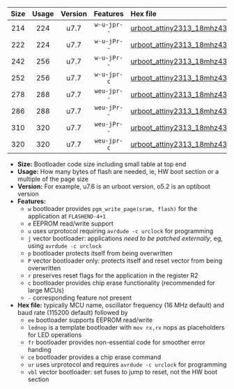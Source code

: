 |Size|Usage|Version|Features|Hex file|
|:-:|:-:|:-:|:-:|:--|
|214|224|u7.7|`w-u-jpr--`|[urboot_attiny2313_18mhz432_9600bps_lednop_ur_vbl.hex](https://raw.githubusercontent.com/stefanrueger/urboot.hex/main/mcus/attiny2313/fcpu_18mhz432/9600_bps/urboot_attiny2313_18mhz432_9600bps_lednop_ur_vbl.hex)|
|222|224|u7.7|`w-u-jPr--`|[urboot_attiny2313_18mhz432_9600bps_ur_vbl.hex](https://raw.githubusercontent.com/stefanrueger/urboot.hex/main/mcus/attiny2313/fcpu_18mhz432/9600_bps/urboot_attiny2313_18mhz432_9600bps_ur_vbl.hex)|
|242|256|u7.7|`w-u-jPr--`|[urboot_attiny2313_18mhz432_9600bps_lednop_fr_ur_vbl.hex](https://raw.githubusercontent.com/stefanrueger/urboot.hex/main/mcus/attiny2313/fcpu_18mhz432/9600_bps/urboot_attiny2313_18mhz432_9600bps_lednop_fr_ur_vbl.hex)|
|252|256|u7.7|`w-u-jpr-c`|[urboot_attiny2313_18mhz432_9600bps_lednop_fr_ce_ur_vbl.hex](https://raw.githubusercontent.com/stefanrueger/urboot.hex/main/mcus/attiny2313/fcpu_18mhz432/9600_bps/urboot_attiny2313_18mhz432_9600bps_lednop_fr_ce_ur_vbl.hex)|
|278|288|u7.7|`weu-jpr--`|[urboot_attiny2313_18mhz432_9600bps_ee_lednop_ur_vbl.hex](https://raw.githubusercontent.com/stefanrueger/urboot.hex/main/mcus/attiny2313/fcpu_18mhz432/9600_bps/urboot_attiny2313_18mhz432_9600bps_ee_lednop_ur_vbl.hex)|
|286|288|u7.7|`weu-jPr--`|[urboot_attiny2313_18mhz432_9600bps_ee_ur_vbl.hex](https://raw.githubusercontent.com/stefanrueger/urboot.hex/main/mcus/attiny2313/fcpu_18mhz432/9600_bps/urboot_attiny2313_18mhz432_9600bps_ee_ur_vbl.hex)|
|310|320|u7.7|`weu-jPr--`|[urboot_attiny2313_18mhz432_9600bps_ee_lednop_fr_ur_vbl.hex](https://raw.githubusercontent.com/stefanrueger/urboot.hex/main/mcus/attiny2313/fcpu_18mhz432/9600_bps/urboot_attiny2313_18mhz432_9600bps_ee_lednop_fr_ur_vbl.hex)|
|320|320|u7.7|`weu-jpr-c`|[urboot_attiny2313_18mhz432_9600bps_ee_lednop_fr_ce_ur_vbl.hex](https://raw.githubusercontent.com/stefanrueger/urboot.hex/main/mcus/attiny2313/fcpu_18mhz432/9600_bps/urboot_attiny2313_18mhz432_9600bps_ee_lednop_fr_ce_ur_vbl.hex)|

- **Size:** Bootloader code size including small table at top end
- **Usage:** How many bytes of flash are needed, ie, HW boot section or a multiple of the page size
- **Version:** For example, u7.6 is an urboot version, o5.2 is an optiboot version
- **Features:**
  + `w` bootloader provides `pgm_write_page(sram, flash)` for the application at `FLASHEND-4+1`
  + `e` EEPROM read/write support
  + `u` uses urprotocol requiring `avrdude -c urclock` for programming
  + `j` vector bootloader: applications *need to be patched externally*, eg, using `avrdude -c urclock`
  + `p` bootloader protects itself from being overwritten
  + `P` vector bootloader only: protects itself and reset vector from being overwritten
  + `r` preserves reset flags for the application in the register R2
  + `c` bootloader provides chip erase functionality (recommended for large MCUs)
  + `-` corresponding feature not present
- **Hex file:** typically MCU name, oscillator frequency (16 MHz default) and baud rate (115200 default) followed by
  + `ee` bootloader supports EEPROM read/write
  + `lednop` is a template bootloader with `mov rx,rx` nops as placeholders for LED operations
  + `fr` bootloader provides non-essential code for smoother error handing
  + `ce` bootloader provides a chip erase command
  + `ur` uses urprotocol and requires `avrdude -c urclock` for programming
  + `vbl` vector bootloader: set fuses to jump to reset, not the HW boot section
